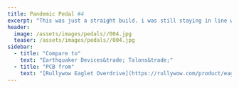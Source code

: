 ```yaml
---
title: Pandemic Pedal #4
excerpt: "This was just a straight build. i was still staying in line with copying the look of the original with a little spin. This is a raptor claw that I found a picture of on the web. This is a fun high gain pedal."
header:
  image: /assets/images/pedals//004.jpg
  teaser: /assets/images/pedals//004.jpg
sidebar:
  - title: "Compare to"
    text: "Earthquaker Devices&trade; Talons&trade;"
  - title: "PCB from"
    text: "[Rullywow Eaglet Overdrive](https://rullywow.com/product/eaglet-overdrive-talons-clone/)"
---
```


